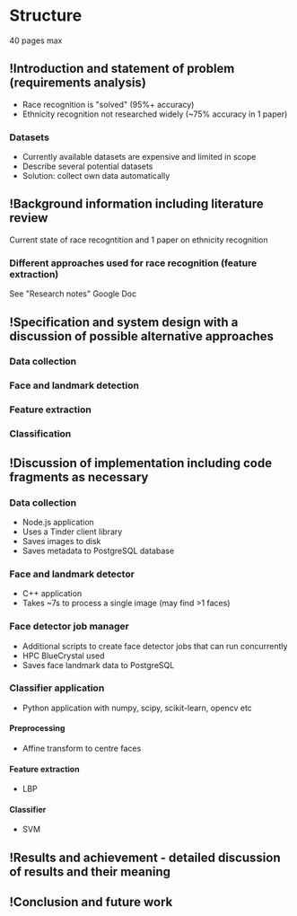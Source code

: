 # Structure
40 pages max

## !Introduction and statement of problem (requirements analysis)
* Race recognition is "solved" (95%+ accuracy)
* Ethnicity recognition not researched widely (~75% accuracy in 1 paper)
### Datasets
* Currently available datasets are expensive and limited in scope
* Describe several potential datasets
* Solution: collect own data automatically

## !Background information including literature review
Current state of race recogntition and 1 paper on ethnicity recognition
### Different approaches used for race recognition (feature extraction)
See "Research notes" Google Doc

## !Specification and system design with a discussion of possible alternative approaches

### Data collection

### Face and landmark detection

### Feature extraction


### Classification


## !Discussion of implementation including code fragments as necessary

### Data collection
* Node.js application
* Uses a Tinder client library
* Saves images to disk
* Saves metadata to PostgreSQL database

### Face and landmark detector
* C++ application
* Takes ~7s to process a single image (may find >1 faces)

### Face detector job manager
* Additional scripts to create face detector jobs that can run concurrently
* HPC BlueCrystal used
* Saves face landmark data to PostgreSQL

### Classifier application
* Python application with numpy, scipy, scikit-learn, opencv etc

#### Preprocessing
* Affine transform to centre faces

#### Feature extraction
* LBP

#### Classifier
* SVM


## !Results and achievement - detailed discussion of results and their meaning
## !Conclusion and future work 
